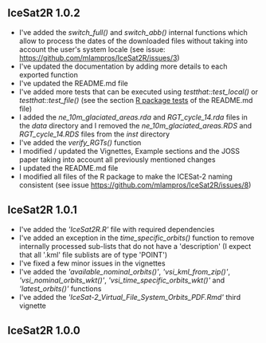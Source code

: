 
## IceSat2R 1.0.2

* I've added the *switch_full()* and *switch_abb()* internal functions which allow to process the dates of the downloaded files without taking into account the user's system locale (see issue: https://github.com/mlampros/IceSat2R/issues/3)
* I've updated the documentation by adding more details to each exported function
* I've updated the README.md file
* I've added more tests that can be executed using *testthat::test_local()* or *testthat::test_file()* (see the section [R package tests](https://github.com/mlampros/IceSat2R#r-package-tests) of the README.md file)
* I added the *ne_10m_glaciated_areas.rda* and *RGT_cycle_14.rda* files in the *data* directory and I removed the *ne_10m_glaciated_areas.RDS* and *RGT_cycle_14.RDS* files from the *inst* directory
* I've added the *verify_RGTs()* function
* I modified / updated the Vignettes, Example sections and the JOSS paper taking into account all previously mentioned changes
* I updated the README.md file
* I modified all files of the R package to make the ICESat-2 naming consistent (see issue https://github.com/mlampros/IceSat2R/issues/8)


## IceSat2R 1.0.1

* I've added the *'IceSat2R.R'* file with required dependencies
* I've added an exception in the *time_specific_orbits()* function to remove internally processed sub-lists that do not have a 'description' (I expect that all '.kml' file sublists are of type 'POINT')
* I've fixed a few minor issues in the vignettes
* I've added the *'available_nominal_orbits()'*, *'vsi_kml_from_zip()'*, *'vsi_nominal_orbits_wkt()'*, *'vsi_time_specific_orbits_wkt()'* and *'latest_orbits()'* functions
* I've added the *'IceSat-2_Virtual_File_System_Orbits_PDF.Rmd'* third vignette 


## IceSat2R 1.0.0
